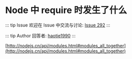 # Node 中 require 时发生了什么



::: tip Issue 
 欢迎在 Issue 中交流与讨论: [Issue 292](https://github.com/shfshanyue/Daily-Question/issues/292) 
:::

::: tip Author 
回答者: [haotie1990](https://github.com/haotie1990) 
:::

[http://nodejs.cn/api/modules.html#modules_all_together](http://nodejs.cn/api/modules.html#modules_all_together)